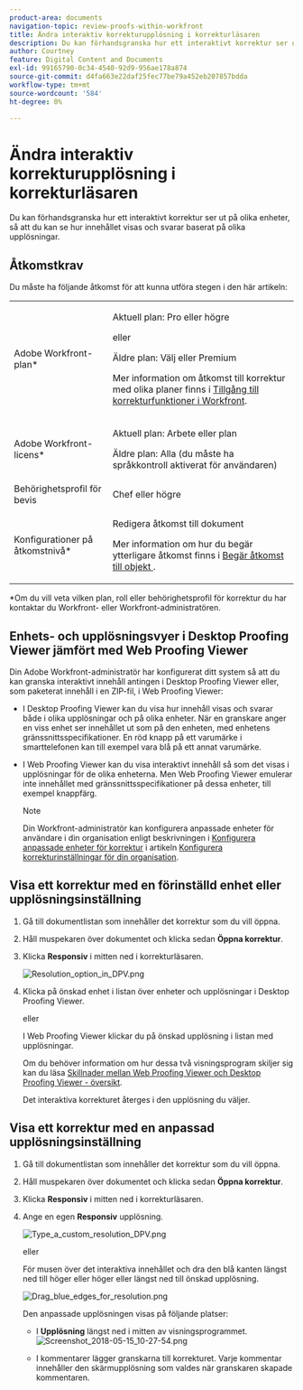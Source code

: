 ```yaml
---
product-area: documents
navigation-topic: review-proofs-within-workfront
title: Ändra interaktiv korrekturupplösning i korrekturläsaren
description: Du kan förhandsgranska hur ett interaktivt korrektur ser ut på olika enheter, så att du kan se hur innehållet visas och svarar baserat på olika upplösningar.
author: Courtney
feature: Digital Content and Documents
exl-id: 99165790-0c34-4540-92d9-956ae178a874
source-git-commit: d4fa663e22daf25fec77be79a452eb207857bdda
workflow-type: tm+mt
source-wordcount: '584'
ht-degree: 0%

---
```


# Ändra interaktiv korrekturupplösning i korrekturläsaren

Du kan förhandsgranska hur ett interaktivt korrektur ser ut på olika enheter, så att du kan se hur innehållet visas och svarar baserat på olika upplösningar.

## Åtkomstkrav

Du måste ha följande åtkomst för att kunna utföra stegen i den här artikeln:

<table style="table-layout:auto"> 
 <col> 
 <col> 
 <tbody> 
  <tr> 
   <td role="rowheader">Adobe Workfront-plan*</td> 
   <td> <p>Aktuell plan: Pro eller högre</p> <p>eller</p> <p>Äldre plan: Välj eller Premium</p> <p>Mer information om åtkomst till korrektur med olika planer finns i <a href="/help/quicksilver/administration-and-setup/manage-workfront/configure-proofing/access-to-proofing-functionality.md" class="MCXref xref">Tillgång till korrekturfunktioner i Workfront</a>.</p> </td> 
  </tr> 
  <tr> 
   <td role="rowheader">Adobe Workfront-licens*</td> 
   <td> <p>Aktuell plan: Arbete eller plan</p> <p>Äldre plan: Alla (du måste ha språkkontroll aktiverat för användaren)</p> </td> 
  </tr> 
  <tr> 
   <td role="rowheader">Behörighetsprofil för bevis </td> 
   <td>Chef eller högre</td> 
  </tr> 
  <tr> 
   <td role="rowheader">Konfigurationer på åtkomstnivå*</td> 
   <td> <p>Redigera åtkomst till dokument</p> <p>Mer information om hur du begär ytterligare åtkomst finns i <a href="../../../../workfront-basics/grant-and-request-access-to-objects/request-access.md" class="MCXref xref">Begär åtkomst till objekt </a>.</p> </td> 
  </tr> 
 </tbody> 
</table>

&#42;Om du vill veta vilken plan, roll eller behörighetsprofil för korrektur du har kontaktar du Workfront- eller Workfront-administratören.

## Enhets- och upplösningsvyer i Desktop Proofing Viewer jämfört med Web Proofing Viewer

Din Adobe Workfront-administratör har konfigurerat ditt system så att du kan granska interaktivt innehåll antingen i Desktop Proofing Viewer eller, som paketerat innehåll i en ZIP-fil, i Web Proofing Viewer:

* I Desktop Proofing Viewer kan du visa hur innehåll visas och svarar både i olika upplösningar och på olika enheter. När en granskare anger en viss enhet ser innehållet ut som på den enheten, med enhetens gränssnittsspecifikationer. En röd knapp på ett varumärke i smarttelefonen kan till exempel vara blå på ett annat varumärke.

* I Web Proofing Viewer kan du visa interaktivt innehåll så som det visas i upplösningar för de olika enheterna. Men Web Proofing Viewer emulerar inte innehållet med gränssnittsspecifikationer på dessa enheter, till exempel knappfärg.

  >[!NOTE]
  >
  >Din Workfront-administratör kan konfigurera anpassade enheter för användare i din organisation enligt beskrivningen i [Konfigurera anpassade enheter för korrektur](/help/quicksilver/administration-and-setup/manage-workfront/configure-proofing/configure-proofing-organization.md#configure-custom-devices-for-proofs) i artikeln [Konfigurera korrekturinställningar för din organisation](/help/quicksilver/administration-and-setup/manage-workfront/configure-proofing/configure-proofing-organization.md).

## Visa ett korrektur med en förinställd enhet eller upplösningsinställning

1. Gå till dokumentlistan som innehåller det korrektur som du vill öppna.
1. Håll muspekaren över dokumentet och klicka sedan **Öppna korrektur**.
1. Klicka **Responsiv** i mitten ned i korrekturläsaren.

   ![Resolution_option_in_DPV.png](assets/resolution-option-in-dpv-350x64.png)

1. Klicka på önskad enhet i listan över enheter och upplösningar i Desktop Proofing Viewer.

   eller

   I Web Proofing Viewer klickar du på önskad upplösning i listan med upplösningar.

   Om du behöver information om hur dessa två visningsprogram skiljer sig kan du läsa [Skillnader mellan Web Proofing Viewer och Desktop Proofing Viewer - översikt](../../../../review-and-approve-work/proofing/proofing-overview/understand-differences-between-web-viewer.md).

   Det interaktiva korrekturet återges i den upplösning du väljer.

## Visa ett korrektur med en anpassad upplösningsinställning

1. Gå till dokumentlistan som innehåller det korrektur som du vill öppna.
1. Håll muspekaren över dokumentet och klicka sedan **Öppna korrektur**.
1. Klicka **Responsiv** i mitten ned i korrekturläsaren.
1. Ange en egen **Responsiv** upplösning.

   ![Type_a_custom_resolution_DPV.png](assets/type-a-custom-resolution-dpv.png)

   eller

   För musen över det interaktiva innehållet och dra den blå kanten längst ned till höger eller höger eller längst ned till önskad upplösning.

   ![Drag_blue_edges_for_resolution.png](assets/drag-blue-edges-for-resolution-350x251.png)

   Den anpassade upplösningen visas på följande platser:

   * I **Upplösning** längst ned i mitten av visningsprogrammet.\
     ![Screenshot_2018-05-15_10-27-54.png](assets/screenshot-2018-05-15-10-27-54.png)

   * I kommentarer lägger granskarna till korrekturet. Varje kommentar innehåller den skärmupplösning som valdes när granskaren skapade kommentaren.

